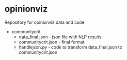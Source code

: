 # opinionviz
Repository for opinionviz data and code

* communitycrit
	* data_final.json - json file with NLP results
	* communitycrit.json - final format 
	* handlejson.py - code to transform data_final.json to communitycrit.json
